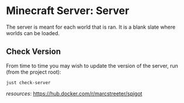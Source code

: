 # Minecraft Server: Server

The server is meant for each world that is ran. It is a blank slate where worlds can be loaded.

## Check Version
From time to time you may wish to update the version of the server, run (from the project root):

```
just check-server
```

_resources_: https://hub.docker.com/r/marcstreeter/spigot
